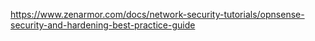 https://www.zenarmor.com/docs/network-security-tutorials/opnsense-security-and-hardening-best-practice-guide